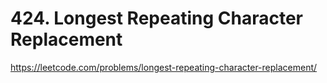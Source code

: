 # 424. Longest Repeating Character Replacement

https://leetcode.com/problems/longest-repeating-character-replacement/

